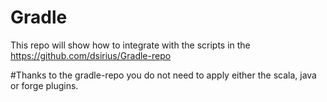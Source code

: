 # Gradle
This repo will show how to integrate with the scripts in the https://github.com/dsirius/Gradle-repo 

#Thanks to the gradle-repo you do not need to apply either the scala, java or forge plugins.